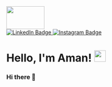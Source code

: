 <div id="header" align="centre">
  <!-- Rose -->
  <img src="https://media.giphy.com/media/3oriOhJYpo8U5BU7cc/giphy.gif" width="100" height="60"/>
  
  <!-- How to connect with me -->
  <div id="badges">
    <a href="https://www.linkedin.com/in/aman-maurya-3ba255237">
      <img src="https://img.shields.io/badge/LinkedIn-blue" alt="LinkedIn Badge"/>
    </a>
    <a href="https://instagram.com/planners07?utm_source=qr&igshid=MzNlNGNkZWQ4Mg%3D%3D">
      <img src="https://img.shields.io/badge/Instagram-%23CE3171" alt="Instagram Badge"/>
    </a>
    <br/>
    <img src="https://komarev.com/ghpvc/?username=amannn231&style=plastic&color=brightgreen" alt=""/>
  </div>
  
  <!-- Greetings -->
  <h1>
    Hello, I'm Aman! 
    <img src="https://media.giphy.com/media/hvRJCLFzcasrR4ia7z/giphy.gif" width="30px"/>
  </h1>
</div>


### Hi there 👋



<!--
**amannscharlie/amannscharlie** is a ✨ _special_ ✨ repository because its `README.md` (this file) appears on your GitHub profile.

Here are some ideas to get you started:

- 🔭 I’m currently working on ...
- 🌱 I’m currently learning ...
- 👯 I’m looking to collaborate on ...
- 🤔 I’m looking for help with ...
- 💬 Ask me about ...
- 📫 How to reach me: ...
- 😄 Pronouns: ...
- ⚡ Fun fact: ...
-->
